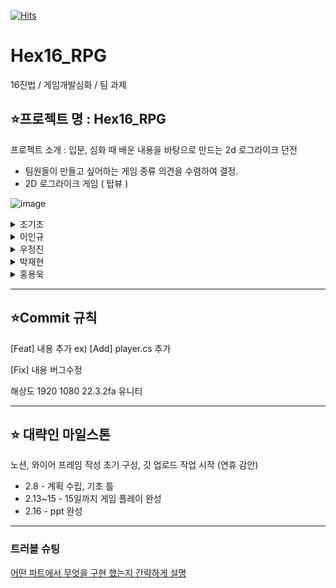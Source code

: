 [![Hits](https://hits.seeyoufarm.com/api/count/incr/badge.svg?url=https%3A%2F%2Fgithub.com%2FchoneyKim%2FSpartaDungeon%2Fhit-counter&count_bg=%2379C83D&title_bg=%23555555&icon=&icon_color=%23E7E7E7&title=hits&edge_flat=false)](https://hits.seeyoufarm.com)

# Hex16_RPG
 16진법 / 게임개발심화 / 팀 과제


## ⭐프로젝트 명 : Hex16_RPG

프로젝트 소개 :  입문, 심화 때 배운 내용을 바탕으로 만드는 2d 로그라이크 던전
- 팀원들이 만들고 싶어하는 게임 종류 의견을 수렴하여 결정.
- 2D 로그라이크 게임 ( 탑뷰 )

![image](https://github.com/wjj329/Hex16_RPG/assets/154484828/25c9c440-c800-423b-9a7e-5d2d262cd9c7)



<details>
  <summary>  조기조 </summary>
  
  <!-- 내용 -->
  
  UI , 씬 , 랜덤 맵

- 인트로씬 / 게임 플레이 씬 / 엔딩 씬 (게임 오버) / 클리어 씬
- 플레이어 정보창 ( 스탯, 인벤토리 - 아이템 장착 해제 등)


</details>


<details>
  <summary>  이인규 </summary>
  
  <!-- 내용 -->
  
- 플레이어 ,스탯 ( Scriptabe Objects 사용 ),  캐릭터 조작 등 (이동 공격 스킬 등)

</details>

<details>
  <summary>  우정진 </summary>
  
  <!-- 내용 -->
  
- 몬스터 + 몬스터 스폰 + 인공지능(움직임, 공격패턴, 경로탐색)
- 보스 전투 등

</details>


<details>
  <summary>  박재현 </summary>
  
  <!-- 내용 -->
  
- 아이템 + 무기 & 소모품 & 오브젝트(투사체 등)

</details>

<details>
  <summary>  홍용욱 </summary>
  
  <!-- 내용 -->
  
- 전투 : 피해, 체력관리, 전투 효과 등

</details>



---

## ⭐Commit 규칙

[Feat] 내용 추가           ex) [Add] player.cs 추가

[Fix] 내용 버그수정


해상도 1920 1080
22.3.2fa 유니티


---

## ⭐ 대략인 마일스톤

노션, 와이어 프레임 작성
초기 구성, 깃 업로드
작업 시작 (연휴 감안)


- 2.8          - 계획 수립, 기초 틀
- 2.13~15      - 15일까지 게임 플레이 완성
- 2.16         - ppt 완성

---
### 트러블 슈팅
[어떤 파트에서 무엇을 구현 했는지 간략하게 설명](https://youtu.be/zX0QQzSH2GY)





